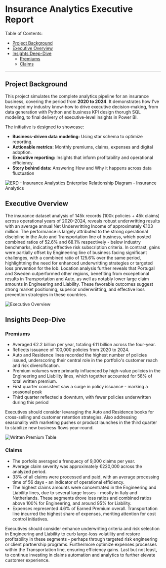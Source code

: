 # Insurance Analytics Executive Report

 Table of Contents:
 
- [Project Background](#project-background)
- [Executive Overview](#executive-overview)
- [Insights Deep-Dive](#insights-deep-dive)
  - [Premiums](#premiums)
  - [Claims](#claims)
---
## Project Background

This project simulates the complete analytics pipeline for an insurance business, covering the period from **2020 to 2024**. It demonstrates how I've leveraged my industry know-how to drive executive decision-making, from data generation with Python and business KPI design thorugh SQL modeling, to final delivery of executive-level insights in Power BI.

The initiative is designed to showcase:
- **Business-driven data modeling:** Using star schema to optimize reporting.
- **Actionable metrics:** Monthly premiums, claims, expenses and digital adoption.
- **Executive reporting:** Insights that inform profitability and operational efficiency.
- **Story behind data:** Answering How and Why it happens across data fluctuation

![ERD - Insurance Analystics](https://github.com/user-attachments/assets/4d9eb030-1545-402d-8504-66d3c7a677fb)
Enterprise Relationship Diagram - Insurance Analytics

## Executive Overview

The insurance dataset analysis of 145k records (100k policies + 45k claims) across operational years of 2020-2024, reveals robust underwritting results with an average annual Net Underwritting Income of approximately €103 million. 
The performance is largely attributed to the strong operational discipline in the Auto and Transportation line of business, which posted combined ratios of 52.6% and 68.1% respectively - below industry benchmarks, indicating effective risk subscription criteria. In contrast, gains were partially offset by Engineering line of business facing significant challenges, with a combined ratio of 125.6% over the same period, highlightning the need for enhanced underwritting strategies or targeted loss prevention for the lob. 
Location analysis further reveals that Portugal and Sweden outperformed other regions, benefiting from excepetional results in Transportation and Auto, as well as notably lower large claim amounts in Engineering and Liability. These favorable outcomes suggest strong market positioning, superior underwriitting, and effective loss prevention strategies in these countries. 

![Executive Overview](https://github.com/user-attachments/assets/93419ea1-6cd6-4774-a1b1-bddf8cb5500a)

## Insights Deep-Dive

### Premiums

- Averaged €2.2 billion per year, totaling €11 billion across the four-year.
- Reflects issuance of 100,000 policies from 2020 to 2024.
- Auto and Residence lines recorded the highest number of policies issued, underscoring their central role in the portfolio's customer reach and risk diversification. 
- Premium volumes were primarily influenced by high-value policies in the Engineering and Liability lines, which together accounted for 58% of total written premium.
- First quarter consistent saw a surge in policy issuance - marking a seasonal peak
- Third quarter reflected a downturn, with fewer policies underwritten during this period

Executives should consider levaraging the Auto and Residence books for cross-selling and customer retention strategies. Also addressing seasonality with marketing pushes or product launches in the third quarter to stabilize new business flows year-round.
  
![Written Premium Table](https://github.com/user-attachments/assets/5f02204b-f996-4559-8871-b9ecf970b842)

### Claims

- The porfolio averaged a frenquecy of 9,000 claims per year.
- Average claim severity was approximately €220,000 across the analyzed period.
- 33% of all claims were processed and paid, with an average processing time of 56 days - an indicator of operational efficiency.
- The highest claims amounts were concentrated in the Engineering and Liability lines, due to several large losses - mostly in Italy and Netherlands. These segments drove loss ratios and combined ratios above 100% for Engineering, and around 95% for Liability.
- Expenses represented 4.6% of Earned Premium overall. Transportation line incurred the highest share of expenses, meriting attention for cost control initiatives.

Executives should consider enhance underwriting criteria and risk selection in Engineering and Liability to curb large-loss volatility and restore profitability in these segments - perhaps through targeted risk engineering or client partnership programs. Furthermore optimize expenses processes within the Transportation line, ensuring efficiency gains. Last but not least, to continue investing in claims automation and analytics to further elevate customer experience. 







